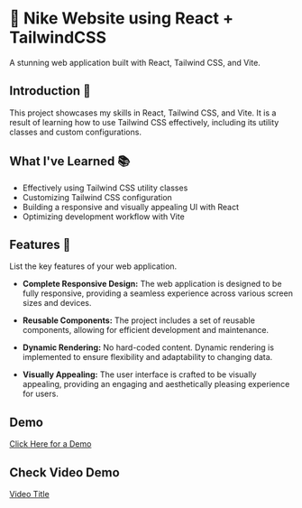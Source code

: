 # 👟 Nike Website using React + TailwindCSS

A stunning web application built with React, Tailwind CSS, and Vite.

## Introduction 🚀

This project showcases my skills in React, Tailwind CSS, and Vite. It is a result of learning how to use Tailwind CSS effectively, including its utility classes and custom configurations.

## What I've Learned 📚

- Effectively using Tailwind CSS utility classes
- Customizing Tailwind CSS configuration
- Building a responsive and visually appealing UI with React
- Optimizing development workflow with Vite

## Features 🌟

List the key features of your web application.

- **Complete Responsive Design:** The web application is designed to be fully responsive, providing a seamless experience across various screen sizes and devices.

- **Reusable Components:** The project includes a set of reusable components, allowing for efficient development and maintenance.

- **Dynamic Rendering:** No hard-coded content. Dynamic rendering is implemented to ensure flexibility and adaptability to changing data.

- **Visually Appealing:** The user interface is crafted to be visually appealing, providing an engaging and aesthetically pleasing experience for users.

## Demo

  [Click Here for a Demo](https://vinayak9669.github.io/NikeWebsiteTailwindCSS/)

## Check Video Demo
[Video Title](https://www.youtube.com/watch?v=ZkDZ93unF6Y)

